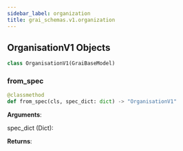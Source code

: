 ```yaml
---
sidebar_label: organization
title: grai_schemas.v1.organization
---
```


## OrganisationV1 Objects

```python
class OrganisationV1(GraiBaseModel)
```

### from\_spec

```python
@classmethod
def from_spec(cls, spec_dict: dict) -> "OrganisationV1"
```

**Arguments**:

  spec_dict (Dict):


**Returns**:
